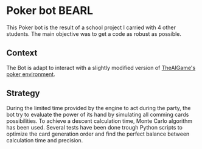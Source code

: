 # Poker bot BEARL

This Poker bot is the result of a school project I carried with 4 other students. The main objective was to get a code as robust as possible.

## Context

The Bot is adapt to interact with a slightly modified version of [TheAIGame's poker environment](github.com/theaigames/poker-engine).

## Strategy

During the limited time provided by the engine to act during the party, the bot try to evaluate the power of its hand by simulating all comming cards possibilities. To achieve a descent calculation time,  Monte Carlo algorithm has been used. Several tests have been done trough Python scripts to optimize the card generation order and find the perfect balance between calculation time and precision.